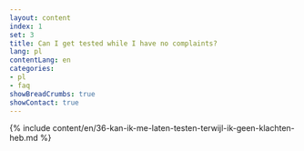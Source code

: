 ```yaml
---
layout: content
index: 1
set: 3
title: Can I get tested while I have no complaints?
lang: pl
contentLang: en
categories:
- pl
- faq
showBreadCrumbs: true
showContact: true
---
```

{% include content/en/36-kan-ik-me-laten-testen-terwijl-ik-geen-klachten-heb.md %}

